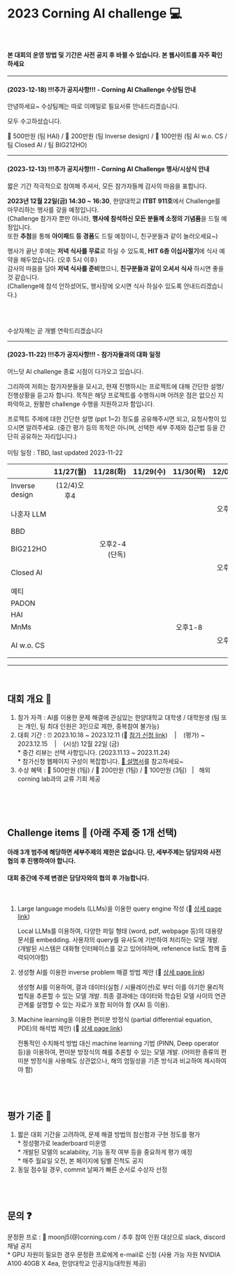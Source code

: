 # 2023 Corning AI challenge 💻
<br/>

#### 본 대회의 운영 방법 및 기간은 사전 공지 후 바뀔 수 있습니다. 본 웹사이트를 자주 확인하세요 

--------

#### (2023-12-18) !!!추가 공지사항!!! - Corning AI Challenge 수상팀 안내

안녕하세요~ 수상팀께는 따로 이메일로 필요서류 안내드리겠습니다.

모두 수고하셨습니다.

🥇 500만원 (팀 HAI) / 🥈 200만원 (팀 Inverse design) / 🥉 100만원 (팀 AI w.o. CS / 팀 Closed AI / 팀 BIG212HO)


--------

#### (2023-12-13) !!!추가 공지사항!!! - Corning AI Challenge 행사/시상식 안내

짧은 기간 적극적으로 참여해 주셔서, 모든 참가자들께 감사의 마음을 표합니다.

<b>2023년 12월 22일(금) 14:30 ~ 16:30</b>, 한양대학교 <b>ITBT 911호</b>에서 Challenge를 마무리하는 행사를 갖을 예정입니다. <br>
(Challenge 참가자 뿐만 아니라, <b>행사에 참석하신 모든 분들께 소정의 기념품</b>을 드릴 예정입니다. <br>
또한 <b>추첨</b>을 통해 <b>아이패드 등 경품</b>도 드릴 예정이니, 친구분들과 같이 놀러오세요~)



행사가 끝난 후에는 <b>저녁 식사를 무료</b>로 하실 수 있도록, <b>HIT 6층 이십사절기</b>에 식사 예약을 해두었습니다. (오후 5시 이후)<br>
감사의 마음을 담아 <b>저녁 식사를 준비</b>했으니, <b>친구분들과 같이 오셔서 식사</b> 하시면 좋을 것 같습니다. <br> (Challenge에 참석 안하셨어도, 행사장에 오시면 식사 하실수 있도록 안내드리겠습니다.)


<br><br>

수상자께는 곧 개별 연락드리겠습니다



--------

#### (2023-11-22) !!!추가 공지사항!!! - 참가자들과의 대화 일정


어느덧 AI challenge 종료 시점이 다가오고 있습니다. 

그리하여 저희는 참가자분들을 모시고, 현재 진행하시는 프로젝트에 대해 간단한 설명/진행상황을 듣고자 합니다. 
목적은 해당 프로젝트를 수행하시며 어려운 점은 없으신 지 파악하고, 원활한 challenge 수행을 지원하고자 함입니다. 

프로젝트 주제에 대한 간단한 설명 (ppt 1~2) 정도를 공유해주시면 되고, 요청사항이 있으시면 알려주세요.
(중간 평가 등의 목적은 아니며, 선택한 세부 주제와 접근법 등을 간단히 공유하는 자리입니다.)
<br/><br/>
미팅 일정 : TBD, last updated 2023-11-22

|  &nbsp;&nbsp; | 11/27(월) | 11/28(화) | 11/29(수) | 11/30(목) | 12/01(금) |
|:--------|:--------:|--------:|:--------|:--------:|--------:|
| Inverse design |  (12/4)오후4 | &nbsp; | &nbsp; | &nbsp; | &nbsp; |
| 나혼자 LLM |  &nbsp; | &nbsp; | &nbsp; | &nbsp; | 오후4 (단독) |
| BBD |  &nbsp; | &nbsp; | &nbsp; | &nbsp; | &nbsp; |
| BIG212HO |  &nbsp; | 오후2-4 (단독) | &nbsp; | &nbsp; | &nbsp; |
| Closed AI |  &nbsp; | &nbsp; | &nbsp; | &nbsp; |오후6 (단독) |
| 예티 |  &nbsp; | &nbsp; | &nbsp; | &nbsp; | &nbsp; |
| PADON |  &nbsp; | &nbsp; | &nbsp; | &nbsp; | &nbsp; |
| HAI |  &nbsp; | &nbsp; | &nbsp; | &nbsp; | &nbsp; |
| MnMs |  &nbsp; | &nbsp; | &nbsp; | 오후1-8 | &nbsp; |
| AI w.o. CS |  &nbsp; | &nbsp; | &nbsp; | &nbsp; | 오후5 (단독) |


--------
<br/>

## 대회 개요 💬
1. 참가 자격 : AI를 이용한 문제 해결에 관심있는 한양대학교 대학생 / 대학원생 (팀 또는 개인, 팀 최대 인원은 3인으로 제한, 중복참여 불가능)
1. 대회 기간 : ⏰ 2023.10.18 ~ 2023.12.11 (🔗 [참가 신청 link](https://recruit.incruit.com/corning/job/2310100017))  &nbsp;&nbsp; | &nbsp;&nbsp;  (평가) ~ 2023.12.15 &nbsp;&nbsp; | &nbsp;&nbsp; (시상) 12월 22일 (금)  <br/> * 중간 리뷰는 선택 사항입니다. (2023.11.13 ~ 2023.11.24) <br/> * 참가신청 웹페이지 구성이 복잡합니다. [🔗 설명서](https://github.com/corning-ai-challenge/signup)를 참고하세요~<br/>
1. 수상 혜택 : 🥇 500만원 (1팀) / 🥈 200만원 (1팀) / 🥉 100만원 (3팀) &nbsp;&nbsp;|&nbsp;&nbsp; 해외 corning lab과의 교류 기회 제공<br/>
<br/><br/><br/><br/>

## Challenge items 🏃 (아래 주제 중 1개 선택)

#### 아래 3개 범주에 해당하면 세부주제의 제한은 없습니다. 단, 세부주제는 담당자와 사전 협의 후 진행하여야 합니다. 
#### 대회 중간에 주제 변경은 담당자와의 협의 후 가능합니다.
<br/>

1. Large language models (LLMs)을 이용한 query engine 작성 (🔗 [상세 page link](https://github.com/corning-ai-challenge/item1.git))

   Local LLMs를 이용하여, 다양한 파일 형태 (word, pdf, webpage 등)의 대용량 문서를 embedding. 사용자의 query를 유사도에 기반하여 처리하는 모델 개발. (개발된 시스템은 대화형 인터페이스를 갖고 있어야하며, refenence list도 함께 출력되어야함)

2. 생성형 AI를 이용한 inverse problem 해결 방법 제안 (🔗 [상세 page link](https://github.com/corning-ai-challenge/item2.git))
   
   생성형 AI를 이용하여, 결과 데이터(실험 / 시뮬레이션)로 부터 이를 야기한 물리적 법칙을 추론할 수 있는 모델 개발. 최종 결과에는 데이터와 학습된 모델 사이의 연관 관계룰 설명할 수 있는 자료가 포함 되어야 함 (XAI 등 이용).

3. Machine learning을 이용한 편미분 방정식 (partial differential equation, PDE)의 해석법 제안) (🔗 [상세 page link](https://github.com/corning-ai-challenge/item3.git))
   
   전통적인 수치해석 방법 대신 machine learning 기법 (PINN, Deep operator 등)을 이용하여, 편미분 방정식의 해를 추론할 수 있는 모델 개발. (어떠한 종류의 편미분 방정식을 사용해도 상관없으나, 해의 엄밀성을 기존 방식과 비교하여 제시하여야 함)
<br/><br/><br/><br/>


## 평가 기준 📝
1. 짧은 대회 기간을 고려하여, 문제 해결 방법의 참신함과 구현 정도를 평가 <br/> * 정성평가로 leaderboard 미운영 <br/> * 개발된 모델의 scalability, 기능 동작 여부 등을 중요하게 평가 예정 <br/> *  매주 월요일 오전, 본 페이지에 팀별 진척도 공지 
3. 동일 점수일 경우, commit 날짜가 빠른 순서로 수상자 선정
<br/><br/><br/><br/>


## 문의 ❓
문정환 프로 : 📧 moonj5(@)corning.com / 추후 참여 인원 대상으로 slack, discord 채널 공지
<br/> * GPU 자원이 필요한 경우 문정환 프로에게 e-mail로 신청 (사용 가능 자원 NVIDIA A100 40GB X 4ea, 한양대학교 인공지능대학원 제공)


